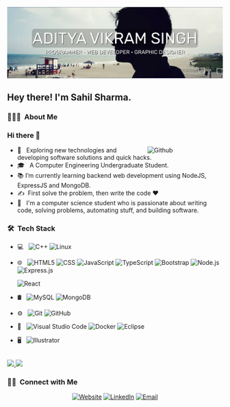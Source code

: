 <img src="https://raw.githubusercontent.com/AVS1508/AVS1508/master/assets/Aditya%20Vikram%20Singh%20Banner.png">

<h2> Hey there! I'm Sahil Sharma.</h2>

<h3> 👨🏻‍💻 &nbsp;About Me </h3>

### Hi there 👋

<img width="35%" align="right" alt="Github" src="https://user-images.githubusercontent.com/48678280/88862734-4903af80-d201-11ea-968b-9c939d88a37c.gif" />

- 🤔 &nbsp; Exploring new technologies and developing software solutions and quick hacks.
- 🎓 &nbsp; A Computer Engineering Undergraduate Student.
- 📚 I’m currently learning  backend web development using NodeJS, ExpressJS and MongoDB.
- ✍️ &nbsp;First solve the problem, then write the code ❤️
- 🌱 &nbsp; I'm a computer science student who is passionate about writing code, solving problems, automating stuff, and building software.

<h3> 🛠 &nbsp;Tech Stack</h3>

- 💻 &nbsp;
  ![C++](https://img.shields.io/badge/-C++-333333?style=flat&logo=C%2B%2B&logoColor=00599C)
  ![Linux](https://img.shields.io/badge/-Linux-333333?style=flat&logo=Linux)
  
- 🌐 &nbsp;
  ![HTML5](https://img.shields.io/badge/-HTML5-333333?style=flat&logo=HTML5)
  ![CSS](https://img.shields.io/badge/-CSS-333333?style=flat&logo=CSS3&logoColor=1572B6)
  ![JavaScript](https://img.shields.io/badge/-JavaScript-333333?style=flat&logo=javascript)
  ![TypeScript](https://img.shields.io/badge/-TypeScript-333333?style=flat&logo=Typescript)
  ![Bootstrap](https://img.shields.io/badge/-Bootstrap-333333?style=flat&logo=bootstrap&logoColor=563D7C)
  ![Node.js](https://img.shields.io/badge/-Node.js-333333?style=flat&logo=node.js)
  ![Express.js](https://img.shields.io/badge/-Express.js-333333?style=flat&logo=Express.js)
  
  ![React](https://img.shields.io/badge/-React-333333?style=flat&logo=react)
- 🛢 &nbsp;
  ![MySQL](https://img.shields.io/badge/-MySQL-333333?style=flat&logo=mysql)
  ![MongoDB](https://img.shields.io/badge/-MongoDB-333333?style=flat&logo=mongodb)
- ⚙️ &nbsp;
  ![Git](https://img.shields.io/badge/-Git-333333?style=flat&logo=git)
  ![GitHub](https://img.shields.io/badge/-GitHub-333333?style=flat&logo=github)
- 🔧 &nbsp;
  ![Visual Studio Code](https://img.shields.io/badge/-Visual%20Studio%20Code-333333?style=flat&logo=visual-studio-code&logoColor=007ACC)
  ![Docker](https://img.shields.io/badge/-Docker-333333?style=flat&logo=Docker)
  ![Eclipse](https://img.shields.io/badge/-Eclipse-333333?style=flat&logo=eclipse-ide&logoColor=2C2255)
- 🖥 &nbsp;
  ![Illustrator](https://img.shields.io/badge/-Illustrator-333333?style=flat&logo=adobe-illustrator)


<br/>

<a href="https://github.com/AVS1508">
  <img height="180em" src="https://github-readme-stats.vercel.app/api?username=AVS1508&theme=buefy&show_icons=true" />
  <img height="180em" src="https://github-readme-stats.vercel.app/api/top-langs/?username=AVS1508&theme=buefy&layout=compact" />
</a>

<br/>

<h3> 🤝🏻 &nbsp;Connect with Me </h3>

<p align="center">
<a href="https://sahilcool321.github.io/SimpleFolio/"><img alt="Website" src="https://img.shields.io/badge/Website-www.sahilsharma.com-blue?style=flat-square&logo=google-chrome"></a>
<a href="https://www.linkedin.com/in/sah1lsharma/"><img alt="LinkedIn" src="https://img.shields.io/badge/LinkedIn-Sahil%20Sharma-blue?style=flat-square&logo=linkedin"></a>
<a href="mailto:sahilkumar4544@gmail.com"><img alt="Email" src="https://img.shields.io/badge/Email-sahilkumar4544@gmail.com-blue?style=flat-square&logo=gmail"></a>
</p>

